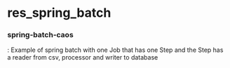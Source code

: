 # res_spring_batch
<h3>spring-batch-caos</h3>: Example of spring batch with one Job that has one Step and the Step has a reader from csv, processor and writer to database
